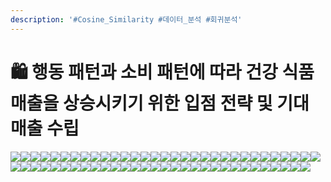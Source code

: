 ```yaml
---
description: '#Cosine_Similarity #데이터_분석 #회귀분석'
---
```


# 🛍 행동 패턴과 소비 패턴에 따라 건강 식품 매출을 상승시키기 위한 입점 전략 및 기대 매출 수립

![](<../../../.gitbook/assets/image (30).png>)![](<../../../.gitbook/assets/Untitled 1 (8).png>)![](<../../../.gitbook/assets/Untitled 2 (12).png>)![](<../../../.gitbook/assets/Untitled 3 (9).png>)![](<../../../.gitbook/assets/Untitled 4 (13).png>)![](<../../../.gitbook/assets/Untitled 5 (9).png>)![](<../../../.gitbook/assets/Untitled 6 (10).png>)![](<../../../.gitbook/assets/Untitled 7 (11).png>)![](<../../../.gitbook/assets/Untitled 8 (12).png>)![](<../../../.gitbook/assets/Untitled 9 (8).png>)![](<../../../.gitbook/assets/Untitled 10 (11).png>)![](<../../../.gitbook/assets/Untitled 11 (11).png>)![](<../../../.gitbook/assets/Untitled 12 (10).png>)![](<../../../.gitbook/assets/Untitled 13 (8).png>)![](<../../../.gitbook/assets/Untitled 14 (7).png>)![](<../../../.gitbook/assets/Untitled 15 (8).png>)![](<../../../.gitbook/assets/Untitled 16 (8).png>)![](<../../../.gitbook/assets/Untitled 17 (7).png>)![](<../../../.gitbook/assets/Untitled 18 (9).png>)![](<../../../.gitbook/assets/Untitled 19 (7).png>)![](<../../../.gitbook/assets/Untitled 20 (5).png>)![](<../../../.gitbook/assets/Untitled (12).png>)![](<../../../.gitbook/assets/Untitled 1 (10).png>)![](<../../../.gitbook/assets/Untitled 2 (9).png>)![](<../../../.gitbook/assets/Untitled 3 (13).png>)![](<../../../.gitbook/assets/Untitled 4 (9).png>)![](<../../../.gitbook/assets/Untitled 5 (10).png>)![](<../../../.gitbook/assets/Untitled 6 (12).png>)![](<../../../.gitbook/assets/Untitled 7 (12).png>)![](<../../../.gitbook/assets/Untitled 8 (11).png>)![](<../../../.gitbook/assets/Untitled 9 (9).png>)![](<../../../.gitbook/assets/Untitled 10 (9).png>)![](<../../../.gitbook/assets/Untitled 11 (10).png>)![](<../../../.gitbook/assets/Untitled 12 (6).png>)![](<../../../.gitbook/assets/Untitled 13 (6).png>)![](<../../../.gitbook/assets/Untitled 14 (6).png>)![](<../../../.gitbook/assets/Untitled 15 (7).png>)![](<../../../.gitbook/assets/Untitled 16 (6).png>)![](<../../../.gitbook/assets/Untitled 17 (5).png>)![](<../../../.gitbook/assets/Untitled 18 (6).png>)![](<../../../.gitbook/assets/Untitled 19 (5).png>)![](<../../../.gitbook/assets/Untitled 20 (7).png>)![](<../../../.gitbook/assets/Untitled (13).png>)![](<../../../.gitbook/assets/Untitled 1 (11).png>)![](<../../../.gitbook/assets/Untitled 2 (8).png>)![](<../../../.gitbook/assets/Untitled 3 (10).png>)![](<../../../.gitbook/assets/Untitled 4 (12).png>)![](<../../../.gitbook/assets/Untitled 5 (8).png>)![](<../../../.gitbook/assets/Untitled 5 (8).png>)![](<../../../.gitbook/assets/Untitled 6 (9).png>)![](<../../../.gitbook/assets/Untitled 8 (8).png>)![](<../../../.gitbook/assets/Untitled 9 (11).png>)![](<../../../.gitbook/assets/Untitled 10 (8).png>)![](<../../../.gitbook/assets/Untitled 11 (8).png>)![](<../../../.gitbook/assets/Untitled 12 (8).png>)![](<../../../.gitbook/assets/Untitled 13 (5).png>)![](<../../../.gitbook/assets/Untitled 14 (8).png>)![](<../../../.gitbook/assets/Untitled 15 (5).png>)![](<../../../.gitbook/assets/Untitled 16 (9).png>)![](<../../../.gitbook/assets/Untitled 17 (6).png>)![](<../../../.gitbook/assets/Untitled 18 (5).png>)
